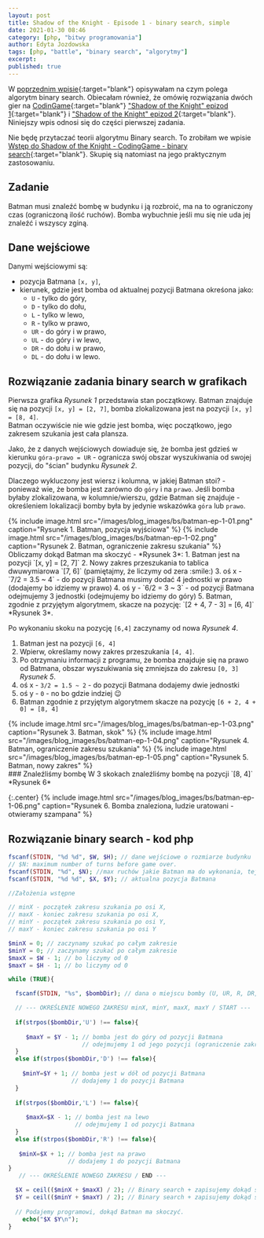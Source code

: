 ```yaml
---
layout: post
title: Shadow of the Knight - Episode 1 - binary search, simple
date: 2021-01-30 08:46
category: [php, "bitwy programowania"]
author: Edyta Jozdowska
tags: [php, "battle", "binary search", "algorytmy"]
excerpt: 
published: true
---
```

W [poprzednim wpisie](/blog/binary-search){:target="blank"} opisywałam na czym polega algorytm binary search. Obiecałam również, że omówię rozwiązania dwóch gier na [CodinGame](https://www.codingame.com/){:target="blank"} ["Shadow of the Knight" epizod 1](https://www.codingame.com/ide/puzzle/shadows-of-the-knight-episode-1){:target="blank"} i ["Shadow of the Knight" epizod 2](https://www.codingame.com/training/expert/shadows-of-the-knight-episode-2){:target="blank"}. Niniejszy wpis odnosi się do części pierwszej zadania. 

Nie będę przytaczać teorii algorytmu Binary search. To zrobiłam we wpisie [Wstęp do Shadow of the Knight - CodingGame - binary search](/blog/binary-search){:target="blank"}. Skupię sią natomiast na jego praktycznym zastosowaniu. 

## Zadanie
Batman musi znaleźć bombę w budynku i ją rozbroić, ma na to ograniczony czas (ograniczoną ilość ruchów). Bomba wybuchnie jeśli mu się nie uda jej znaleźć i wszyscy zginą.  

## Dane wejściowe
Danymi wejściowymi są:
* pozycja Batmana `[x, y]`,
* kierunek, gdzie jest bomba od aktualnej pozycji Batmana okreśona jako:
  * `U` - tylko do góry,
  * `D` - tylko do dołu,
  * `L` - tylko w lewo,
  * `R` - tylko w prawo,
  * `UR` - do góry i w prawo,
  * `UL` - do góry i w lewo,
  * `DR` - do dołu i w prawo,
  * `DL` - do dołu i w lewo. 

## Rozwiązanie zadania binary search w grafikach
Pierwsza grafika *Rysunek 1* przedstawia stan początkowy. Batman znajduje się na pozycji `[x, y] = [2, 7]`, bomba zlokalizowana jest na pozycji `[x, y] = [8, 4]`.  
Batman oczywiście nie wie gdzie jest bomba, więc początkowo, jego zakresem szukania jest cała plansza.  

Jako, że z danych wejściowych dowiaduje się, że bomba jest gdzieś w kierunku `góra-prawo = UR` - ogranicza swój obszar wyszukiwania od swojej pozycji, do "ścian" budynku *Rysunek 2*. 

Dlaczego wykluczony jest wiersz i kolumna, w jakiej Batman stoi? - ponieważ wie, że bomba jest zarówno do `góry` i na `prawo`. Jeśli bomba byłaby zlokalizowana, w kolumnie/wierszu, gdzie Batman się znajduje - określeniem lokalizacji bomby była by jedynie wskazówka `góra` lub `prawo`.

<div style="display:flex;justify-content:space-evenly">
{%
    include image.html 
    src="/images/blog_images/bs/batman-ep-1-01.png" 
    caption="Rysunek 1. Batman, pozycja wyjściowa"
%}
{%
    include image.html 
    src="/images/blog_images/bs/batman-ep-1-02.png" 
    caption="Rysunek 2. Batman, ograniczenie zakresu szukania"
%}
</div>
Obliczamy dokąd Batman ma skoczyć - *Rysunek 3*:
1. Batman jest na pozycji `[x, y] = [2, 7]`
2. Nowy zakres przeszukania to tablica dwuwymiarowa `[7, 6]` (pamiętajmy, że liczymy od zera :smile:)
3. oś x - `7/2 = 3.5 ~ 4` - do pozycji Batmana musimy dodać 4 jednostki w prawo (dodajemy bo idziemy w prawo)
4. oś y - `6/2 = 3 ~ 3` - od pozycji Batmana odejmujemy 3 jednostki (odejmujemy bo idziemy do góry)
5. Batman, zgodnie z przyjętym algorytmem, skacze na pozycję: `[2 + 4, 7 - 3] = [6, 4]` *Rysunek 3*.  

Po wykonaniu skoku na pozycję `[6,4]` zaczynamy od nowa *Rysunek 4*.  

1. Batman jest na pozycji `[6, 4]`
2. Wpierw, określamy nowy zakres przeszukania `[4, 4]`. 
3. Po otrzymaniu informacji z programu, że bomba znajduje się na prawo od Batmana, obszar wyszukiwania się zmniejsza do zakresu `[0, 3]` *Rysunek 5*. 
5. oś x - `3/2 = 1.5 ~ 2` - do pozycji Batmana dodajemy dwie jednostki
6. oś y - `0` - no bo gdzie indziej :wink:
7. Batman zgodnie z przyjętym algorytmem skacze na pozycję `[6 + 2, 4 + 0] = [8, 4]`
<div style="display:flex;justify-content:space-evenly">
{%
    include image.html 
    src="/images/blog_images/bs/batman-ep-1-03.png" 
    caption="Rysunek 3. Batman, skok"
%}
{%
    include image.html 
    src="/images/blog_images/bs/batman-ep-1-04.png" 
    caption="Rysunek 4. Batman, ograniczenie zakresu szukania"
%}
{%
    include image.html 
    src="/images/blog_images/bs/batman-ep-1-05.png" 
    caption="Rysunek 5. Batman, nowy zakres"
%}
</div>
### Znaleźliśmy bombę
W 3 skokach znaleźliśmy bombę na pozycji `[8, 4]` *Rysunek 6*

{:.center}
{%
    include image.html 
    src="/images/blog_images/bs/batman-ep-1-06.png" 
    caption="Rysunek 6. Bomba znaleziona, ludzie uratowani - otwieramy szampana"
%}

## Rozwiązanie binary search - kod php
```php
fscanf(STDIN, "%d %d", $W, $H); // dane wejściowe o rozmiarze budynku
// $N: maximum number of turns before game over.
fscanf(STDIN, "%d", $N); //max ruchów jakie Batman ma do wykonania, tej danej nie wykorzystujemy
fscanf(STDIN, "%d %d", $X, $Y); // aktualna pozycja Batmana

//Założenia wstępne

// minX - początek zakresu szukania po osi X, 
// maxX - koniec zakresu szukania po osi X,
// minY - początek zakresu szukania po osi Y,
// maxY - koniec zakresu szukania po osi Y

$minX = 0; // zaczynamy szukać po całym zakresie 
$minY = 0; // zaczynamy szukać po całym zakresie 
$maxX = $W - 1; // bo liczymy od 0
$maxY = $H - 1; // bo liczymy od 0

while (TRUE){

  fscanf(STDIN, "%s", $bombDir); // dana o miejscu bomby (U, UR, R, DR, D, DL, L or UL)

  // --- OKREŚLENIE NOWEGO ZAKRESU minX, minY, maxX, maxY / START ---
    
  if(strpos($bombDir,'U') !== false){ 
      
     $maxY = $Y - 1; // bomba jest do góry od pozycji Batmana
                     // odejmujemy 1 od jego pozycji (ograniczenie zakresu z opisu)
  }
  else if(strpos($bombDir,'D') !== false){
      
    $minY=$Y + 1; // bomba jest w dół od pozycji Batmana
                  // dodajemy 1 do pozycji Batmana
  }
  
  if(strpos($bombDir,'L') !== false){
      
     $maxX=$X - 1; // bomba jest na lewo
                   // odejmujemy 1 od pozycji Batmana
  }
  else if(strpos($bombDir,'R') !== false){
    
   $minX=$X + 1; // bomba jest na prawo
                 // dodajemy 1 do pozycji Batmana
}
   // --- OKREŚLENIE NOWEGO ZAKRESU / END ---

  $X = ceil(($minX + $maxX) / 2); // Binary search + zapisujemy dokąd skaczemy
  $Y = ceil(($minY + $maxY) / 2); // Binary search + zapisujemy dokąd skaczemy
  
  // Podajemy programowi, dokąd Batman ma skoczyć.
    echo("$X $Y\n");
}
```